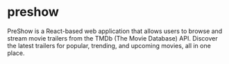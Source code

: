 # preshow
PreShow is a React-based web application that allows users to browse and stream movie trailers from the TMDb (The Movie Database) API. Discover the latest trailers for popular, trending, and upcoming movies, all in one place.
